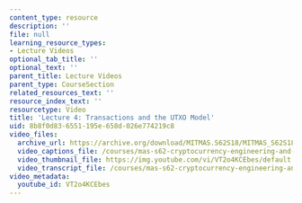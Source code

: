 ```yaml
---
content_type: resource
description: ''
file: null
learning_resource_types:
- Lecture Videos
optional_tab_title: ''
optional_text: ''
parent_title: Lecture Videos
parent_type: CourseSection
related_resources_text: ''
resource_index_text: ''
resourcetype: Video
title: 'Lecture 4: Transactions and the UTXO Model'
uid: 8b8f0d83-6551-195e-658d-026e774219c8
video_files:
  archive_url: https://archive.org/download/MITMAS.S62S18/MITMAS_S62S18_lec04_300k.mp4
  video_captions_file: /courses/mas-s62-cryptocurrency-engineering-and-design-spring-2018/fd5ec2b1ec3d58e5b9b908901a86531a_VT2o4KCEbes.vtt
  video_thumbnail_file: https://img.youtube.com/vi/VT2o4KCEbes/default.jpg
  video_transcript_file: /courses/mas-s62-cryptocurrency-engineering-and-design-spring-2018/5ac0f8aba9d90991a2b8caea57ff7490_VT2o4KCEbes.pdf
video_metadata:
  youtube_id: VT2o4KCEbes
---
```

